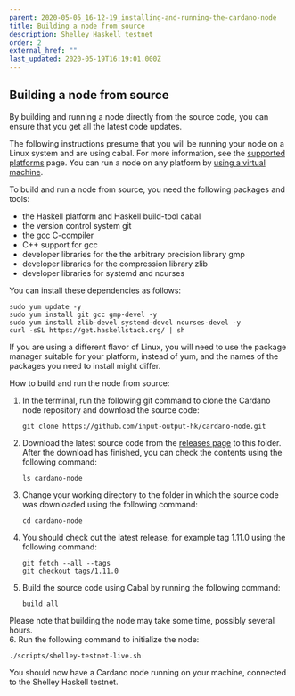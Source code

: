 ```yaml
---
parent: 2020-05-05_16-12-19_installing-and-running-the-cardano-node
title: Building a node from source
description: Shelley Haskell testnet
order: 2
external_href: ""
last_updated: 2020-05-19T16:19:01.000Z
---
```

## Building a node from source
By building and running a node directly from the source code, you can ensure that you get all the latest code updates.

The following instructions presume that you will be running your node on a Linux system and are using cabal. For more information, see the [supported platforms](shelley-haskell/about/supported-platforms/) page. You can run a node on any platform by [using a virtual machine](/shelley-haskell/get-started/installing-and-running-the-cardano-node/running-the-node-on-an-aws-instance/).

To build and run a node from source, you need the following packages and tools:

* the Haskell platform and Haskell build-tool cabal
* the version control system git
* the gcc C-compiler
* C++ support for gcc
* developer libraries for the the arbitrary precision library gmp
* developer libraries for the compression library zlib
* developer libraries for systemd and ncurses

You can install these dependencies as follows:

```shell
sudo yum update -y
sudo yum install git gcc gmp-devel -y
sudo yum install zlib-devel systemd-devel ncurses-devel -y
curl -sSL https://get.haskellstack.org/ | sh
```

If you are using a different flavor of Linux, you will need to use the package manager suitable for your platform, instead of yum, and the names of the packages you need to install might differ.

How to build and run the node from source:

1. In the terminal, run the following git command to clone the Cardano node repository and download the source code:
   ```shell
   git clone https://github.com/input-output-hk/cardano-node.git
   ```
1. Download the latest source code from the [releases page](https://github.com/input-output-hk/cardano-node/releases) to this folder. After the download has finished, you can check the contents using the following command:
   ```shell
   ls cardano-node
   ```
1. Change your working directory to the folder in which the source code was downloaded using the following command:
   ```shell
   cd cardano-node
   ```
1. You should check out the latest release, for example tag 1.11.0 using the following command:
   ```shell
   git fetch --all --tags
   git checkout tags/1.11.0
   ```
5. Build the source code using Cabal by running the following command:
   ```shell
   build all
   ```
Please note that building the node may take some time, possibly several hours.  
6. Run the following command to initialize the node:
   ```shell
   ./scripts/shelley-testnet-live.sh
   ```

You should now have a Cardano node running on your machine, connected to the Shelley Haskell testnet.

